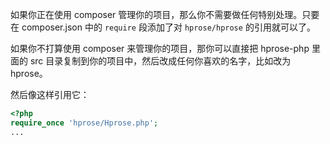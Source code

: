 如果你正在使用 composer 管理你的项目，那么你不需要做任何特别处理。只要在 composer.json 中的 `require` 段添加了对 `hprose/hprose` 的引用就可以了。

如果你不打算使用 composer 来管理你的项目，那你可以直接把 hprose-php 里面的 src 目录复制到你的项目中，然后改成任何你喜欢的名字，比如改为 hprose。

然后像这样引用它：

```php
<?php
require_once 'hprose/Hprose.php';
...
```